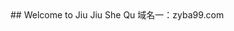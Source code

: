 <body oncontextmenu="return false" ondragstart="return false" onselectstart="return false">
## Welcome to Jiu Jiu She Qu
域名一：zyba99.com
</body>
